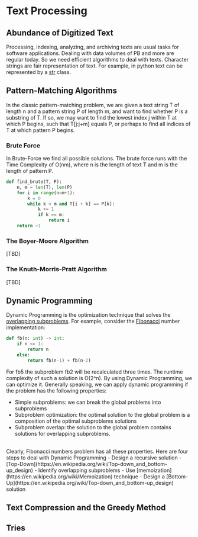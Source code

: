 # Text Processing

## Abundance of Digitized Text
Processing, indexing, analyzing, and archiving texts are usual tasks for software applications. Dealing with data volumes of PB and more are regular today. So we need efficient algorithms to deal with texts. Character strings are fair representation of text. For example, in python text can be represented by a [str](https://docs.python.org/3/library/stdtypes.html#text-sequence-type-str) class.

## Pattern-Matching Algorithms
In the classic pattern-matching problem, we are given a text string T of length n and a pattern string P of length m, and want to find whether P is a substring of T. If so, we may want to find the lowest index j within T at which P begins, such that T[j:j+m] equals P, or perhaps to find all indices of T at which pattern P begins.  

### Brute Force
In Brute-Force we find all possible solutions. The brute force runs  with the Time Complexity of 
O(nm), where n is the length of text T and m is the length of pattern P.
```Python
def find_brute(T, P):
    n, m = len(T), len(P) 
    for i in range(n−m+1):
        k = 0
        while k < m and T[i + k] == P[k]: 
            k += 1 
            if k == m:
                return i 
    return −1
```
### The Boyer-Moore Algorithm
[TBD]

### The Knuth-Morris-Pratt Algorithm
[TBD]

## Dynamic Programming
Dynamic Programming is the optimization technique that solves the [overlapping subproblems](https://en.wikipedia.org/wiki/Overlapping_subproblems). For example, consider the [Fibonacci](https://en.wikipedia.org/wiki/Fibonacci_number) number implementation:
```python
def fb(n: int) -> int:
    if n <= 1:
        return n
    else:
        return fb(n-1) + fb(n-2)
```
For fb5 the subproblem fb2 will be recalculated three times. The runtime complexity of such a solution is O(2^n). By using Dynamic Programming, we can optimize it. Generally speaking, we can apply dynamic programming if the problem has the following properties:
- Simple subproblems: we can break the global problems into subproblems
- Subproblem optimization: the optimal solution to the global problem is a composition of the optimal subproblems solutions
- Subproblem overlap: the solution to the global problem contains solutions for overlapping subproblems. 
<br />  
Clearly, Fibonacci numbers problem has all these properties.  Here are four steps to deal with Dynamic Programming   
- Design a recursive solution - [Top-Down](https://en.wikipedia.org/wiki/Top-down_and_bottom-up_design)
- Identify overlapping subproblems
- Use [memoization](https://en.wikipedia.org/wiki/Memoization) technique
- Design a [Bottom-Up](https://en.wikipedia.org/wiki/Top-down_and_bottom-up_design) solution 

## Text Compression and the Greedy Method

## Tries